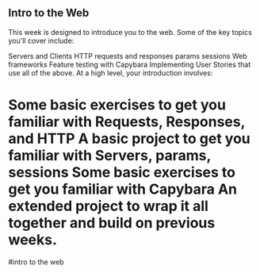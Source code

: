 ## Intro to the Web ##
This week is designed to introduce you to the web. Some of the key topics you'll cover include:

Servers and Clients
HTTP requests and responses
params
sessions
Web frameworks
Feature testing with Capybara
Implementing User Stories that use all of the above.
At a high level, your introduction involves:

Some basic exercises to get you familiar with Requests, Responses, and HTTP
A basic project to get you familiar with Servers, params, sessions
Some basic exercises to get you familiar with Capybara
An extended project to wrap it all together and build on previous weeks.
=======
#intro to the web
